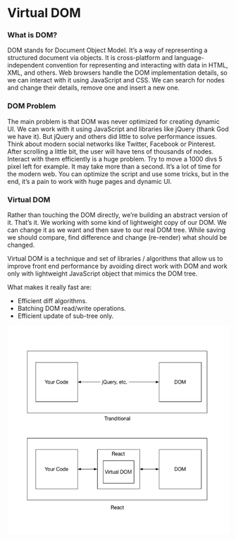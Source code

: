 # Virtual DOM

### What is DOM?
DOM stands for Document Object Model. It’s a way of representing a structured document via objects. It is cross-platform and language-independent convention for representing and interacting with data in HTML, XML, and others. Web browsers handle the DOM implementation details, so we can interact with it using JavaScript and CSS. We can search for nodes and change their details, remove one and insert a new one.

### DOM Problem
The main problem is that DOM was never optimized for creating dynamic UI.
We can work with it using JavaScript and libraries like jQuery (thank God we have it). But jQuery and others did little to solve performance issues. Think about modern social networks like Twitter, Facebook or Pinterest. After scrolling a little bit, the user will have tens of thousands of nodes. Interact with them efficiently is a huge problem. Try to move a 1000 divs 5 pixel left for example. It may take more than a second. It’s a lot of time for the modern web. You can optimize the script and use some tricks, but in the end, it’s a pain to work with huge pages and dynamic UI.

### Virtual DOM
Rather than touching the DOM directly, we’re building an abstract version of it. That’s it. We working with some kind of lightweight copy of our DOM. We can change it as we want and then save to our real DOM tree. While saving we should compare, find difference and change (re-render) what should be changed.

Virtual DOM is a technique and set of libraries / algorithms that allow us to improve front end performance by avoiding direct work with DOM and work only with lightweight JavaScript object that mimics the DOM tree.

What makes it really fast are:

* Efficient diff algorithms.
* Batching DOM read/write operations.
* Efficient update of sub-tree only.

![DOM vs Virtual DOM](../diagram/dist/2.2.png)


